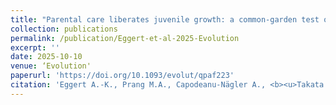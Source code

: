 ```yaml
---
title: "Parental care liberates juvenile growth: a common-garden test of the evolutionary benefits of care"
collection: publications
permalink: /publication/Eggert-et-al-2025-Evolution
excerpt: ''
date: 2025-10-10
venue: ‘Evolution'
paperurl: 'https://doi.org/10.1093/evolut/qpaf223'
citation: 'Eggert A.-K., Prang M.A., Capodeanu-Nägler A., <b><u>Takata M.</u></b>, Creighton J.C., Hwang W., Sakaluk S.K., Sikes D.S., Smith A.N., Suzuki S., Trumbo S.T., Zywucki L., Steiger S. (2025) <b><i>Evolution</i></b> in press.'
---
```


<!-- 論文の要約・解説など入れたければここ打つ -->
